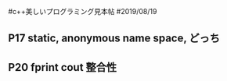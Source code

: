 #c++美しいプログラミング見本帖
#2019/08/19

P17 
	static, anonymous name space, どっち
---
P20 
	fprint cout 整合性
---

	


